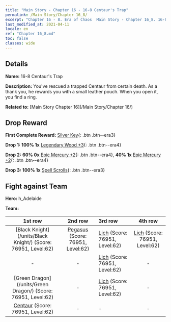 ```yaml
---
title: "Main Story - Chapter 16 - 16-8 Centaur's Trap"
permalink: /Main Story/Chapter 16_8/
excerpt: "Chapter 16 - 8. Era of Chaos  Main Story - Chapter 16_8. 16-8 Centaur's Trap"
last_modified_at: 2021-04-11
locale: en
ref: "Chapter 16_8.md"
toc: false
classes: wide
---
```


## Details

 **Name:** 16-8 Centaur's Trap

 **Description:** You've rescued a trapped Centaur from certain death. As a thank you, he rewards you with a small leather pouch. When you open it, you find a ring.

 **Related to:** [Main Story Chapter 16](/Main Story/Chapter 16/)

## Drop Reward

 **First Complete Reward:** [Silver Key](/Items/con_693/){: .btn .btn--era3}

 **Drop 1:** **100% 1x** [Legendary Wood +3](/Items/mat_55/){: .btn .btn--era4}

 **Drop 2:** **60% 0x** [Epic Mercury +2](/Items/mat_49/){: .btn .btn--era4}, **40% 1x** [Epic Mercury +2](/Items/mat_49/){: .btn .btn--era4}

 **Drop 3:** **100% 1x** [Spell Scrolls](/Items/con_694/){: .btn .btn--era3}


## Fight against Team
 **Hero:** h_Adelaide

 **Team:**


  | 1st row | 2nd row | 3rd row | 4th row |
  |:----:|:----:|:----|:----:|
  | [Black Knight](/units/Black Knight/) (Score: 76951, Level:62)  | [Pegasus](/units/Pegasus/) (Score: 76951, Level:62)  | [Lich](/units/Lich/) (Score: 76951, Level:62)  | [Lich](/units/Lich/) (Score: 76951, Level:62)  |
  | - | - | [Lich](/units/Lich/) (Score: 76951, Level:62)  | - |
  | [Green Dragon](/units/Green Dragon/) (Score: 76951, Level:62)  | - | [Lich](/units/Lich/) (Score: 76951, Level:62)  | - |
  | [Centaur](/units/Centaur/) (Score: 76951, Level:62)  | - | - | - |


